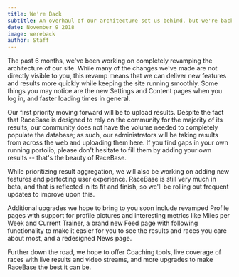 ```yaml
---
title: We're Back
subtitle: An overhaul of our architecture set us behind, but we're back to adding results and new features
date: November 9 2018
image: wereback
author: Staff
---
```


The past 6 months, we've been working on completely revamping the architecture of our site. While many of the changes we've made are not directly visible to you, this revamp means that we can deliver new features and results more quickly while keeping the site running smoothly. Some things you may notice are the new Settings and Content pages when you log in, and faster loading times in general. 

Our first priority moving forward will be to upload results. Despite the fact that RaceBase is designed to rely on the community for the majority of its results, our community does not have the volume needed to completely populate the database; as such, our administrators will be taking results from across the web and uploading them here. If you find gaps in your own running portolio, please don't hesitate to fill them by adding your own results -- that's the beauty of RaceBase. 

While prioritizing result aggregation, we will also be working on adding new features and perfecting user experience. RaceBase is still very much in beta, and that is reflected in its fit and finish, so we'll be rolling out frequent updates to improve upon this. 

Additional upgrades we hope to bring to you soon include revamped Profile pages with support for profile pictures and interesting metrics like Miles per Week and Current Trainer, a brand new Feed page with following functionality to make it easier for you to see the results and races you care about most, and a redesigned News page.

Further down the road, we hope to offer Coaching tools, live coverage of races with live results and video streams, and more upgrades to make RaceBase the best it can be. 